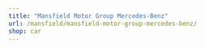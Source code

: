 ```yaml
---
title: "Mansfield Motor Group Mercedes-Benz"
url: /mansfield/mansfield-motor-group-mercedes-benz/
shop: car
---
```

